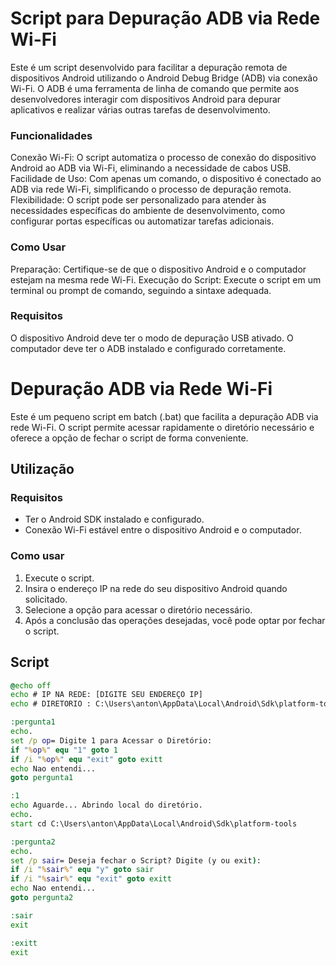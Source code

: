 # Script para Depuração ADB via Rede Wi-Fi

Este é um script desenvolvido para facilitar a depuração remota de dispositivos Android utilizando o Android Debug Bridge (ADB) via conexão Wi-Fi. O ADB é uma ferramenta de linha de comando que permite aos desenvolvedores interagir com dispositivos Android para depurar aplicativos e realizar várias outras tarefas de desenvolvimento.

### Funcionalidades
Conexão Wi-Fi: O script automatiza o processo de conexão do dispositivo Android ao ADB via Wi-Fi, eliminando a necessidade de cabos USB.
Facilidade de Uso: Com apenas um comando, o dispositivo é conectado ao ADB via rede Wi-Fi, simplificando o processo de depuração remota.
Flexibilidade: O script pode ser personalizado para atender às necessidades específicas do ambiente de desenvolvimento, como configurar portas específicas ou automatizar tarefas adicionais.
 
### Como Usar
Preparação: Certifique-se de que o dispositivo Android e o computador estejam na mesma rede Wi-Fi.
Execução do Script: Execute o script em um terminal ou prompt de comando, seguindo a sintaxe adequada.

### Requisitos
O dispositivo Android deve ter o modo de depuração USB ativado.
O computador deve ter o ADB instalado e configurado corretamente.


# Depuração ADB via Rede Wi-Fi

Este é um pequeno script em batch (.bat) que facilita a depuração ADB via rede Wi-Fi. O script permite acessar rapidamente o diretório necessário e oferece a opção de fechar o script de forma conveniente.

## Utilização

### Requisitos
- Ter o Android SDK instalado e configurado.
- Conexão Wi-Fi estável entre o dispositivo Android e o computador.

### Como usar
1. Execute o script.
2. Insira o endereço IP na rede do seu dispositivo Android quando solicitado.
3. Selecione a opção para acessar o diretório necessário.
4. Após a conclusão das operações desejadas, você pode optar por fechar o script.

## Script

```bat
@echo off
echo # IP NA REDE: [DIGITE SEU ENDEREÇO IP]
echo # DIRETORIO : C:\Users\anton\AppData\Local\Android\Sdk\platform-tools

:pergunta1
echo.
set /p op= Digite 1 para Acessar o Diretório: 
if "%op%" equ "1" goto 1
if /i "%op%" equ "exit" goto exitt
echo Nao entendi...
goto pergunta1

:1
echo Aguarde... Abrindo local do diretório.
echo.
start cd C:\Users\anton\AppData\Local\Android\Sdk\platform-tools 

:pergunta2
echo.
set /p sair= Deseja fechar o Script? Digite (y ou exit): 
if /i "%sair%" equ "y" goto sair
if /i "%sair%" equ "exit" goto exitt
echo Nao entendi...
goto pergunta2

:sair
exit

:exitt
exit
